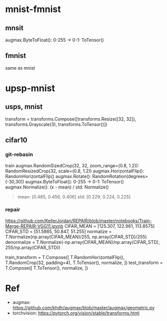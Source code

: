 # mnist-fmnist
## mnsit
augmax.ByteToFloat(): 0-255 -> 0-1: ToTensor()

## fmnist
same as mnist


# upsp-mnist
## usps, mnist
transform = transforms.Compose([transforms.Resize([32, 32]),
                                          transforms.Grayscale(3),
                                          transforms.ToTensor()])

## cifar10
### git-rebasin
train
augmax.RandomSizedCrop(32, 32, zoom_range=(0.8, 1.2)): RandomResizedCrop(32, scale=(0.8, 1.2))
augmax.HorizontalFlip(): RandomHorizontalFlip()
augmax.Rotate(): RandomRotation(degrees=(-30,30))
augmax.ByteToFloat(): 0-255 -> 0-1: ToTensor()
augmax.Normalize(): (x - mean) / std: Normalize()

> mean: [0.485, 0.456, 0.406] 
> std: [0.229, 0.224, 0.225]

### repair
https://github.com/KellerJordan/REPAIR/blob/master/notebooks/Train-Merge-REPAIR-VGG11.ipynb
CIFAR_MEAN = [125.307, 122.961, 113.8575]
CIFAR_STD = [51.5865, 50.847, 51.255]
normalize = T.Normalize(np.array(CIFAR_MEAN)/255, np.array(CIFAR_STD)/255)
denormalize = T.Normalize(-np.array(CIFAR_MEAN)/np.array(CIFAR_STD), 255/np.array(CIFAR_STD))

train_transform = T.Compose([
    T.RandomHorizontalFlip(),
    T.RandomCrop(32, padding=4),
    T.ToTensor(),
    normalize,
])
test_transform = T.Compose([
    T.ToTensor(),
    normalize,
])


# Ref
- augmax: https://github.com/khdlr/augmax/blob/master/augmax/geometric.py
- torchvision: https://pytorch.org/vision/stable/transforms.html